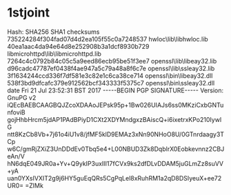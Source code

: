 # 1stjoint
Hash: SHA256  SHA1 checksums 735224284f304fad07d4d2ea105f55c0a7248537  hwloc\lib\libhwloc.lib 40ea1aac4da94e64d8e252908b3a1dcf8930b729  libmicrohttpd\lib\libmicrohttpd.lib 7264c4c0792b84c05c5a9eed86ecb95be51f3ee7  openssl\lib\libeay32.lib d96cadc47787ef0438f4ae947a5c79a48a8f6c7e  openssl\lib\ssleay32.lib 3f1634244ccd336f7df581e3c82e1c6ca38ce714  openssl\bin\libeay32.dll 538f3bd9dfcafc379e912562bcf343333f5375c7  openssl\bin\ssleay32.dll  date Fri 21 Jul 23:52:31 BST 2017 -----BEGIN PGP SIGNATURE----- Version: GnuPG v2  iQEcBAEBCAAGBQJZcoXDAAoJEPsk95p+1Bw026UIAJs6ss0MKziCxbGNTunfoviB gojHhbHrcm5jdAP1PAdBPiyD1CXt2XDYMndgxzBAiscQ+i6ixetrxKPo210IywlG ntt8KzCb8Vb+7j61o4iU1v8/jfMF5klD9EMAz3xNn90NHoO8U/0GTnrdaagy3TCp w6C/gmRjZXiZ3UnDDdEv0Tbq5e4+L00NBUD3Zk8DqblrX0Eobkevnnz2CBJeAn/V hN6dqE049JR0a+Yv+Q9ykIP3uxIII17fCVx9ks2dfDLvDDAM5juGLmZz8suVV+yA uan0YXsIVXIT2g9j6HY5guEqQRs5CgPqLel8xRuhRM1a2qD8DSIyeuX+ee72UR0= =ZIMk
